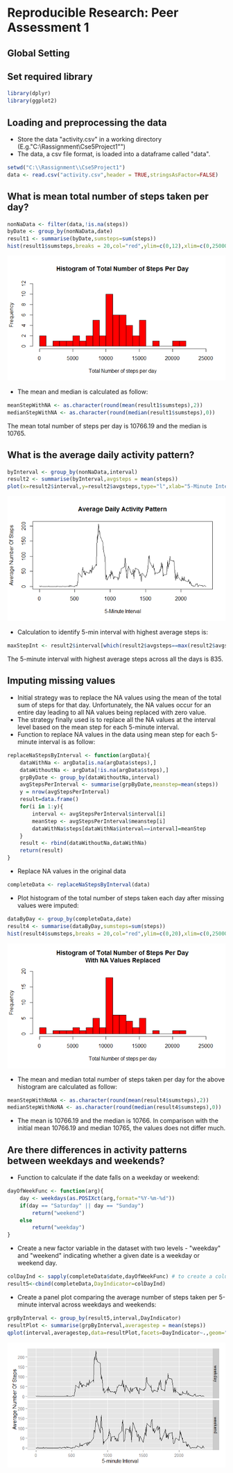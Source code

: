 # Reproducible Research: Peer Assessment 1
## Global Setting


## Set required library

```r
library(dplyr)
library(ggplot2)
```

## Loading and preprocessing the data
- Store the data "activity.csv" in a working directory (E.g."C:\\Rassignment\\Cse5Project1"")
- The data, a csv file format, is loaded into a dataframe called "data".

```r
setwd("C:\\Rassignment\\Cse5Project1")
data <- read.csv("activity.csv",header = TRUE,stringsAsFactor=FALSE)
```

## What is mean total number of steps taken per day?

```r
nonNaData <- filter(data,!is.na(steps))
byDate <- group_by(nonNaData,date)
result1 <- summarise(byDate,sumsteps=sum(steps))
hist(result1$sumsteps,breaks = 20,col="red",ylim=c(0,12),xlim=c(0,25000), xlab="Total Number of steps per day", main="Histogram of Total Number of Steps Per Day")
```

![](PA1_template_files/figure-html/plotHist-1.png) 

- The mean and median is calculated as follow:

```r
meanStepWithNA <- as.character(round(mean(result1$sumsteps),2))
medianStepWithNA <- as.character(round(median(result1$sumsteps),0))
```
The mean total number of steps per day is 10766.19 and the median is 10765.

## What is the average daily activity pattern?


```r
byInterval <- group_by(nonNaData,interval)
result2 <- summarise(byInterval,avgsteps = mean(steps))
plot(x=result2$interval,y=result2$avgsteps,type="l",xlab="5-Minute Interval",ylab="Average Number Of Steps", main="Average Daily Activity Pattern")
```

![](PA1_template_files/figure-html/dailyActivityPattern-1.png) 

- Calculation to identify 5-min interval with highest average steps is:

```r
maxStepInt <- result2$interval[which(result2$avgsteps==max(result2$avgsteps))]
```
The 5-minute interval with highest average steps across all the days is 835.

## Imputing missing values
- Initial strategy was to replace the NA values using the mean of the total sum of steps for that day.  Unfortunately, the NA values occur for an entire day leading to all NA values being replaced with zero value. 
- The strategy finally used is to replace all the NA values at the interval level based on the mean step for each 5-minute interval. 
- Function to replace NA values in the data using mean step for each 5-minute interval is as follow: 

```r
replaceNaStepsByInterval <- function(argData){   
    dataWithNa <- argData[is.na(argData$steps),]
    dataWithoutNa <- argData[!is.na(argData$steps),]
    grpByDate <- group_by(dataWithoutNa,interval)
    avgStepsPerInterval <- summarise(grpByDate,meanstep=mean(steps))
    y = nrow(avgStepsPerInterval)
    result=data.frame()
    for(i in 1:y){
        interval <- avgStepsPerInterval$interval[i]
        meanStep <- avgStepsPerInterval$meanstep[i]
        dataWithNa$steps[dataWithNa$interval==interval]=meanStep
    }
    result <- rbind(dataWithoutNa,dataWithNa)
    return(result)
}
```

- Replace NA values in the original data

```r
completeData <- replaceNaStepsByInterval(data)
```

- Plot histogram of the total number of steps taken each day after missing values were imputed:

```r
dataByDay <- group_by(completeData,date)
result4 <- summarise(dataByDay,sumsteps=sum(steps))
hist(result4$sumsteps,breaks = 20,col="red",ylim=c(0,20),xlim=c(0,25000),xlab="Total Number of steps per day", main="Histogram of Total Number of Steps Per Day\nWith NA Values Replaced")
```

![](PA1_template_files/figure-html/plotHistComplete-1.png) 

- The  mean and median total number of steps taken per day for the above histogram are calculated as follow:

```r
meanStepWithNoNA <- as.character(round(mean(result4$sumsteps),2))
medianStepWithNoNA <- as.character(round(median(result4$sumsteps),0))
```
- The mean is 10766.19 and the median is 10766.  In comparison with the initial mean 10766.19 and median 10765,  the values does not differ much.

## Are there differences in activity patterns between weekdays and weekends?
- Function to calculate if the date falls on a weekday or weekend:

```r
dayOfWeekFunc <- function(arg){
    day <- weekdays(as.POSIXct(arg,format="%Y-%m-%d"))
    if(day == "Saturday" || day == "Sunday")
        return("weekend")
    else
        return("weekday")
}
```

- Create a new factor variable in the dataset with two levels - "weekday" and "weekend" indicating whether a given date is a weekday or weekend day.

```r
colDayInd <- sapply(completeData$date,dayOfWeekFunc) # to create a column of "weekend" or "weekday" value.
result5<-cbind(completeData,DayIndicator=colDayInd)
```

- Create a panel plot comparing the average number of steps taken per 5-minute interval across weekdays and weekends:

```r
grpByInterval <- group_by(result5,interval,DayIndicator)
resultPlot <- summarise(grpByInterval,averagestep = mean(steps))
qplot(interval,averagestep,data=resultPlot,facets=DayIndicator~.,geom="line",xlab="5-minute Interval",ylab="Average Number Of Steps")
```

![](PA1_template_files/figure-html/panelPlot-1.png) 
